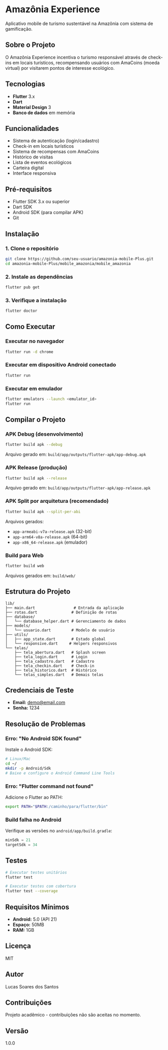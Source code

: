 # Amazônia Experience

Aplicativo mobile de turismo sustentável na Amazônia com sistema de gamificação.

## Sobre o Projeto

O Amazônia Experience incentiva o turismo responsável através de check-ins em locais turísticos, recompensando usuários com AmaCoins (moeda virtual) por visitarem pontos de interesse ecológico.

## Tecnologias

- **Flutter** 3.x
- **Dart** 
- **Material Design** 3
- **Banco de dados** em memória

## Funcionalidades

- Sistema de autenticação (login/cadastro)
- Check-in em locais turísticos
- Sistema de recompensas com AmaCoins
- Histórico de visitas
- Lista de eventos ecológicos
- Carteira digital
- Interface responsiva

## Pré-requisitos

- Flutter SDK 3.x ou superior
- Dart SDK
- Android SDK (para compilar APK)
- Git

## Instalação

### 1. Clone o repositório

```bash
git clone https://github.com/seu-usuario/amazonia-mobile-Plus.git
cd amazonia-mobile-Plus/mobile_amazonia/mobile_amazonia
```

### 2. Instale as dependências

```bash
flutter pub get
```

### 3. Verifique a instalação

```bash
flutter doctor
```

## Como Executar

### Executar no navegador

```bash
flutter run -d chrome
```

### Executar em dispositivo Android conectado

```bash
flutter run
```

### Executar em emulador

```bash
flutter emulators --launch <emulator_id>
flutter run
```

## Compilar o Projeto

### APK Debug (desenvolvimento)

```bash
flutter build apk --debug
```
Arquivo gerado em: `build/app/outputs/flutter-apk/app-debug.apk`

### APK Release (produção)

```bash
flutter build apk --release
```
Arquivo gerado em: `build/app/outputs/flutter-apk/app-release.apk`

### APK Split por arquitetura (recomendado)

```bash
flutter build apk --split-per-abi
```
Arquivos gerados:
- `app-armeabi-v7a-release.apk` (32-bit)
- `app-arm64-v8a-release.apk` (64-bit)
- `app-x86_64-release.apk` (emulador)

### Build para Web

```bash
flutter build web
```
Arquivos gerados em: `build/web/`

## Estrutura do Projeto

```
lib/
├── main.dart                 # Entrada da aplicação
├── rotas.dart               # Definição de rotas
├── database/
│   └── database_helper.dart # Gerenciamento de dados
├── models/
│   └── usuario.dart         # Modelo de usuário
├── utils/
│   ├── app_state.dart       # Estado global
│   └── responsive.dart     # Helpers responsivos
└── telas/
    ├── tela_abertura.dart   # Splash screen
    ├── tela_login.dart      # Login
    ├── tela_cadastro.dart   # Cadastro
    ├── tela_checkin.dart    # Check-in
    ├── tela_historico.dart  # Histórico
    └── telas_simples.dart   # Demais telas
```

## Credenciais de Teste

- **Email:** demo@email.com
- **Senha:** 1234

## Resolução de Problemas

### Erro: "No Android SDK found"

Instale o Android SDK:
```bash
# Linux/Mac
cd ~/
mkdir -p Android/Sdk
# Baixe e configure o Android Command Line Tools
```

### Erro: "Flutter command not found"

Adicione o Flutter ao PATH:
```bash
export PATH="$PATH:/caminho/para/flutter/bin"
```

### Build falha no Android

Verifique as versões no `android/app/build.gradle`:
```gradle
minSdk = 21
targetSdk = 34
```

## Testes

```bash
# Executar testes unitários
flutter test

# Executar testes com cobertura
flutter test --coverage
```

## Requisitos Mínimos

- **Android:** 5.0 (API 21)
- **Espaço:** 50MB
- **RAM:** 1GB

## Licença

MIT

## Autor

Lucas Soares dos Santos

## Contribuições

Projeto acadêmico - contribuições não são aceitas no momento.

## Versão

1.0.0
